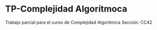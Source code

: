 # TP-Complejidad Algorítmoca
Trabajo parcial para el curso de Complejidad Algorítmica
Sección: CC42
